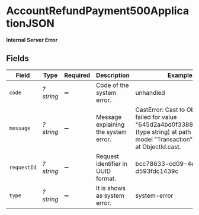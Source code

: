 # AccountRefundPayment500ApplicationJSON

**Internal Server Error**



## Fields

| Field                                                                                                                                            | Type                                                                                                                                             | Required                                                                                                                                         | Description                                                                                                                                      | Example                                                                                                                                          |
| ------------------------------------------------------------------------------------------------------------------------------------------------ | ------------------------------------------------------------------------------------------------------------------------------------------------ | ------------------------------------------------------------------------------------------------------------------------------------------------ | ------------------------------------------------------------------------------------------------------------------------------------------------ | ------------------------------------------------------------------------------------------------------------------------------------------------ |
| `code`                                                                                                                                           | *?string*                                                                                                                                        | :heavy_minus_sign:                                                                                                                               | Code of the system error.                                                                                                                        | unhandled                                                                                                                                        |
| `message`                                                                                                                                        | *?string*                                                                                                                                        | :heavy_minus_sign:                                                                                                                               | Message explaining the system error.                                                                                                             | CastError: Cast to ObjectId failed for value "645d2a4bd0f3388adde2b3e" (type string) at path "_id" for model "Transaction"<br/>    at ObjectId.cast. |
| `requestId`                                                                                                                                      | *?string*                                                                                                                                        | :heavy_minus_sign:                                                                                                                               | Request identifier in UUID format.                                                                                                               | bcc78633-cd09-4e7d-8f3b-d593fdc1439c                                                                                                             |
| `type`                                                                                                                                           | *?string*                                                                                                                                        | :heavy_minus_sign:                                                                                                                               | It is shows as system error.                                                                                                                     | system-error                                                                                                                                     |